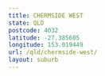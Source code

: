 ```yaml
---
title: CHERMSIDE WEST
state: QLD
postcode: 4032
latitude: -27.385605
longitude: 153.019449
url: /qld/chermside-west/
layout: suburb
---
```

